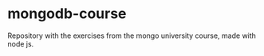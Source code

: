 # mongodb-course
Repository with the exercises from the mongo university course, made with node js.
